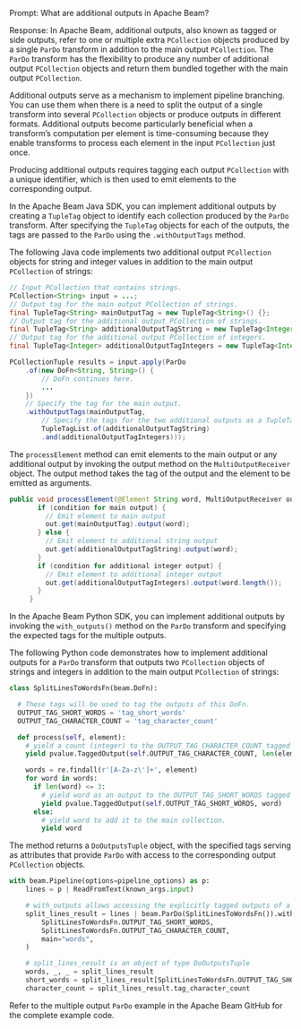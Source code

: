 Prompt:
What are additional outputs in Apache Beam?

Response:
In Apache Beam, additional outputs, also known as tagged or side outputs, refer to one or multiple extra `PCollection` objects produced by a single `ParDo` transform in addition to the main output `PCollection`. The `ParDo` transform has the flexibility to produce any number of additional output `PCollection` objects and return them bundled together with the main output `PCollection`.

Additional outputs serve as a mechanism to implement pipeline branching. You can use them when there is a need to split the output of a single transform into several `PCollection` objects or produce outputs in different formats. Additional outputs become particularly beneficial when a transform’s computation per element is time-consuming because they enable transforms to process each element in the input `PCollection` just once.

Producing additional outputs requires tagging each output `PCollection` with a unique identifier, which is then used to emit elements to the corresponding output.

In the Apache Beam Java SDK, you can implement additional outputs by creating a `TupleTag` object to identify each collection produced by the `ParDo` transform. After specifying the `TupleTag` objects for each of the outputs, the tags are passed to the `ParDo` using the `.withOutputTags` method.

The following Java code implements two additional output `PCollection` objects for string and integer values in addition to the main output `PCollection` of strings:

```java
// Input PCollection that contains strings.
PCollection<String> input = ...;
// Output tag for the main output PCollection of strings.
final TupleTag<String> mainOutputTag = new TupleTag<String>() {};
// Output tag for the additional output PCollection of strings.
final TupleTag<String> additionalOutputTagString = new TupleTag<Integer>() {};
// Output tag for the additional output PCollection of integers.
final TupleTag<Integer> additionalOutputTagIntegers = new TupleTag<Integer>() {};

PCollectionTuple results = input.apply(ParDo
    .of(new DoFn<String, String>() {
        // DoFn continues here.
        ...
    })
    // Specify the tag for the main output.
    .withOutputTags(mainOutputTag,
        // Specify the tags for the two additional outputs as a TupleTagList.
        TupleTagList.of(additionalOutputTagString)
        .and(additionalOutputTagIntegers)));
```

The `processElement` method can emit elements to the main output or any additional output by invoking the output method on the `MultiOutputReceiver` object. The output method takes the tag of the output and the element to be emitted as arguments.

```java
public void processElement(@Element String word, MultiOutputReceiver out) {
       if (condition for main output) {
         // Emit element to main output
         out.get(mainOutputTag).output(word);
       } else {
         // Emit element to additional string output
         out.get(additionalOutputTagString).output(word);
       }
       if (condition for additional integer output) {
         // Emit element to additional integer output
         out.get(additionalOutputTagIntegers).output(word.length());
       }
     }
```

In the Apache Beam Python SDK, you can implement additional outputs by invoking the `with_outputs()` method on the `ParDo` transform and specifying the expected tags for the multiple outputs.

The following Python code demonstrates how to implement additional outputs for a `ParDo` transform that outputs two `PCollection` objects of strings and integers in addition to the main output `PCollection` of strings:

```python
class SplitLinesToWordsFn(beam.DoFn):

  # These tags will be used to tag the outputs of this DoFn.
  OUTPUT_TAG_SHORT_WORDS = 'tag_short_words'
  OUTPUT_TAG_CHARACTER_COUNT = 'tag_character_count'

  def process(self, element):
    # yield a count (integer) to the OUTPUT_TAG_CHARACTER_COUNT tagged collection.
    yield pvalue.TaggedOutput(self.OUTPUT_TAG_CHARACTER_COUNT, len(element))

    words = re.findall(r'[A-Za-z\']+', element)
    for word in words:
      if len(word) <= 3:
        # yield word as an output to the OUTPUT_TAG_SHORT_WORDS tagged collection.
        yield pvalue.TaggedOutput(self.OUTPUT_TAG_SHORT_WORDS, word)
      else:
        # yield word to add it to the main collection.
        yield word
```

The method returns a `DoOutputsTuple` object, with the specified tags serving as attributes that provide `ParDo` with access to the corresponding output `PCollection` objects.

```python
with beam.Pipeline(options=pipeline_options) as p:
    lines = p | ReadFromText(known_args.input)

    # with_outputs allows accessing the explicitly tagged outputs of a DoFn.
    split_lines_result = lines | beam.ParDo(SplitLinesToWordsFn()).with_outputs(
        SplitLinesToWordsFn.OUTPUT_TAG_SHORT_WORDS,
        SplitLinesToWordsFn.OUTPUT_TAG_CHARACTER_COUNT,
        main="words",
    )

    # split_lines_result is an object of type DoOutputsTuple
    words, _, _ = split_lines_result
    short_words = split_lines_result[SplitLinesToWordsFn.OUTPUT_TAG_SHORT_WORDS]
    character_count = split_lines_result.tag_character_count
```

Refer to the multiple output `ParDo` example in the Apache Beam GitHub for the complete example code.
